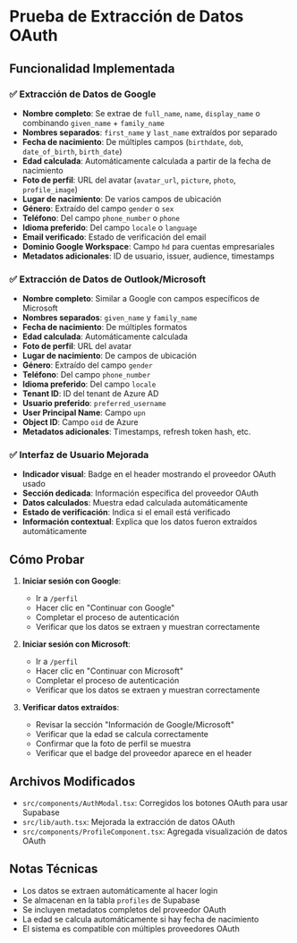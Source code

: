 # Prueba de Extracción de Datos OAuth

## Funcionalidad Implementada

### ✅ Extracción de Datos de Google
- **Nombre completo**: Se extrae de `full_name`, `name`, `display_name` o combinando `given_name` + `family_name`
- **Nombres separados**: `first_name` y `last_name` extraídos por separado
- **Fecha de nacimiento**: De múltiples campos (`birthdate`, `dob`, `date_of_birth`, `birth_date`)
- **Edad calculada**: Automáticamente calculada a partir de la fecha de nacimiento
- **Foto de perfil**: URL del avatar (`avatar_url`, `picture`, `photo`, `profile_image`)
- **Lugar de nacimiento**: De varios campos de ubicación
- **Género**: Extraído del campo `gender` o `sex`
- **Teléfono**: Del campo `phone_number` o `phone`
- **Idioma preferido**: Del campo `locale` o `language`
- **Email verificado**: Estado de verificación del email
- **Dominio Google Workspace**: Campo `hd` para cuentas empresariales
- **Metadatos adicionales**: ID de usuario, issuer, audience, timestamps

### ✅ Extracción de Datos de Outlook/Microsoft
- **Nombre completo**: Similar a Google con campos específicos de Microsoft
- **Nombres separados**: `given_name` y `family_name`
- **Fecha de nacimiento**: De múltiples formatos
- **Edad calculada**: Automáticamente calculada
- **Foto de perfil**: URL del avatar
- **Lugar de nacimiento**: De campos de ubicación
- **Género**: Extraído del campo `gender`
- **Teléfono**: Del campo `phone_number`
- **Idioma preferido**: Del campo `locale`
- **Tenant ID**: ID del tenant de Azure AD
- **Usuario preferido**: `preferred_username`
- **User Principal Name**: Campo `upn`
- **Object ID**: Campo `oid` de Azure
- **Metadatos adicionales**: Timestamps, refresh token hash, etc.

### ✅ Interfaz de Usuario Mejorada
- **Indicador visual**: Badge en el header mostrando el proveedor OAuth usado
- **Sección dedicada**: Información específica del proveedor OAuth
- **Datos calculados**: Muestra edad calculada automáticamente
- **Estado de verificación**: Indica si el email está verificado
- **Información contextual**: Explica que los datos fueron extraídos automáticamente

## Cómo Probar

1. **Iniciar sesión con Google**:
   - Ir a `/perfil`
   - Hacer clic en "Continuar con Google"
   - Completar el proceso de autenticación
   - Verificar que los datos se extraen y muestran correctamente

2. **Iniciar sesión con Microsoft**:
   - Ir a `/perfil`
   - Hacer clic en "Continuar con Microsoft"
   - Completar el proceso de autenticación
   - Verificar que los datos se extraen y muestran correctamente

3. **Verificar datos extraídos**:
   - Revisar la sección "Información de Google/Microsoft"
   - Verificar que la edad se calcula correctamente
   - Confirmar que la foto de perfil se muestra
   - Verificar que el badge del proveedor aparece en el header

## Archivos Modificados

- `src/components/AuthModal.tsx`: Corregidos los botones OAuth para usar Supabase
- `src/lib/auth.tsx`: Mejorada la extracción de datos OAuth
- `src/components/ProfileComponent.tsx`: Agregada visualización de datos OAuth

## Notas Técnicas

- Los datos se extraen automáticamente al hacer login
- Se almacenan en la tabla `profiles` de Supabase
- Se incluyen metadatos completos del proveedor OAuth
- La edad se calcula automáticamente si hay fecha de nacimiento
- El sistema es compatible con múltiples proveedores OAuth

